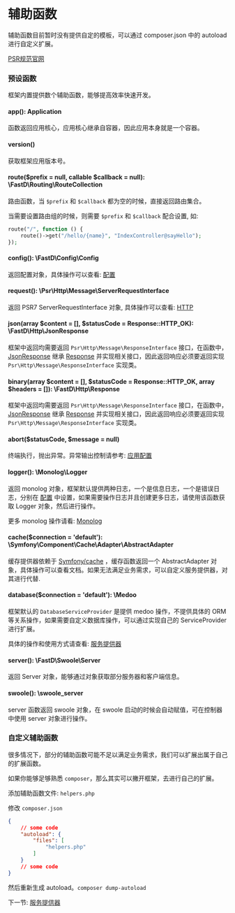 # 辅助函数

辅助函数目前暂时没有提供自定的模板，可以通过 composer.json 中的 autoload 进行自定义扩展。

[PSR规范官网](http://www.php-fig.org/)

### 预设函数

框架内置提供数个辅助函数，能够提高效率快速开发。

#### app(): Application

函数返回应用核心，应用核心继承自容器，因此应用本身就是一个容器。

#### version()

获取框架应用版本号。

#### route($prefix = null, callable $callback = null): \FastD\Routing\RouteCollection

路由函数，当 `$prefix` 和 `$callback` 都为空的时候，直接返回路由集合。

当需要设置路由组的时候，则需要 `$prefix` 和 `$callback` 配合设置, 如:

```php
route("/", function () {
    route()->get("/hello/{name}", "IndexController@sayHello");
});
```

#### config(): \FastD\Config\Config

返回配置对象，具体操作可以查看: [配置](https://github.com/JanHuang/config)

#### request(): \Psr\Http\Message\ServerRequestInterface

返回 PSR7 ServerRequestInterface 对象, 具体操作可以查看: [HTTP](https://github.com/JanHuang/http)

#### json(array $content = [], $statusCode = Response::HTTP_OK): \FastD\Http\JsonResponse

框架中返回均需要返回 `Psr\Http\Message\ResponseInterface` 接口，在函数中，[JsonResponse](https://github.com/JanHuang/http/blob/master/src/JsonResponse.php) 继承 [Response](https://github.com/JanHuang/http/blob/master/src/Response.php) 并实现相关接口，因此返回响应必须要返回实现 `Psr\Http\Message\ResponseInterface` 实现类。

#### binary(array $content = [], $statusCode = Response::HTTP_OK, array $headers = []): \FastD\Http\Response

框架中返回均需要返回 `Psr\Http\Message\ResponseInterface` 接口，在函数中，[JsonResponse](https://github.com/JanHuang/http/blob/master/src/JsonResponse.php) 继承 [Response](https://github.com/JanHuang/http/blob/master/src/Response.php) 并实现相关接口，因此返回响应必须要返回实现 `Psr\Http\Message\ResponseInterface` 实现类。

#### abort($statusCode, $message = null)

终端执行，抛出异常。异常输出控制请参考: [应用配置](zh-cn/3-1-configuration.md)

#### logger(): \Monolog\Logger

返回 monolog 对象，框架默认提供两种日志，一个是信息日志，一个是错误日志，分别在 [配置]() 中设置，如果需要操作日志并且创建更多日志，请使用该函数获取 Logger 对象，然后进行操作。

更多 monolog 操作请看: [Monolog](https://github.com/Seldaek/monolog)

#### cache($connection = 'default'): \Symfony\Component\Cache\Adapter\AbstractAdapter

缓存提供器依赖于 [Symfony/cache](https://symfony.com/doc/current/components/cache.html) ，缓存函数返回一个 AbstractAdapter 对象，具体操作可以查看文档。如果无法满足业务需求，可以自定义服务提供器，对其进行代替.

#### database($connection = 'default'): \Medoo

框架默认的 `DatabaseServiceProvider` 是提供 medoo 操作，不提供具体的 ORM 等关系操作，如果需要自定义数据库操作，可以通过实现自己的 ServiceProvider 进行扩展。

具体的操作和使用方式请查看: [服务提供器](zh-cn/3-6-service-provider.md)

#### server(): \FastD\Swoole\Server

返回 Server 对象，能够通过对象获取部分服务器和客户端信息。

#### swoole(): \swoole_server

server 函数返回 swoole 对象，在 swoole 启动的时候会自动赋值，可在控制器中使用 server 对象进行操作。

### 自定义辅助函数

很多情况下，部分的辅助函数可能不足以满足业务需求，我们可以扩展出属于自己的扩展函数。

如果你能够足够熟悉 `composer`，那么其实可以撇开框架，去进行自己的扩展。

添加辅助函数文件: `helpers.php`

修改 `composer.json` 

```json
{
    // some code
    "autoload": {
        "files": [
            "helpers.php"
        ]
    }
    // some code
}
```

然后重新生成 autoload。`composer dump-autoload`

下一节: [服务提供器](zh-cn/advanced/3-3-service-provider.md)
